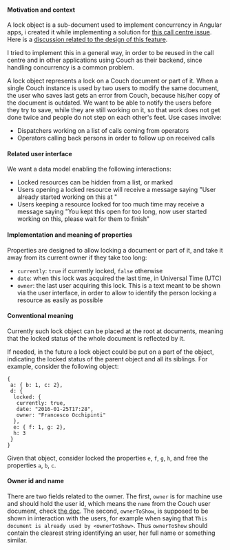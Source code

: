 #### Motivation and context

A lock object is a sub-document used to implement concurrency in
Angular apps, i created it while implementing a solution for [this
call centre
issue](https://github.com/eHealthAfrica/sl-ebola-call-admin/issues/1258). Here
is a [discussion related to the design of this
feature](https://github.com/eHealthAfrica/sl-ebola-call-admin/issues/1198).

I tried to implement this in a general way, in order to be reused in
the call centre and in other applications using Couch as their
backend, since handling concurrency is a common problem.

A lock object represents a lock on a Couch document or part of
it. When a single Couch instance is used by two users to modify the
same document, the user who saves last gets an error from Couch,
because his/her copy of the document is outdated. We want to be able
to notify the users before they try to save, while they are still
working on it, so that work does not get done twice and people do not
step on each other's feet. Use cases involve:

- Dispatchers working on a list of calls coming from operators
- Operators calling back persons in order to follow up on received calls

#### Related user interface

We want a data model enabling the following interactions:

- Locked resources can be hidden from a list, or marked
- Users opening a locked resource will receive a message saying "User
  <name> already started working on this at <date>"
- Users keeping a resource locked for too much time may receive a
  message saying "You kept this open for too long, now user
  <name> started working on this, please wait for them to finish"

#### Implementation and meaning of properties

Properties are designed to allow locking a document or part of it, and
take it away from its current owner if they take too long:

- `currently`: `true` if currently locked, `false` otherwise
- `date`: when this lock was acquired the last time, in Universal Time (UTC)
- `owner`: the last user acquiring this lock. This is a text meant to
  be shown via the user interface, in order to allow to identify the
  person locking a resource as easily as possible

#### Conventional meaning

Currently such lock object can be placed at the root at documents,
meaning that the locked status of the whole document is reflected by
it.

If needed, in the future a lock object could be put on a part of the
object, indicating the locked status of the parent object and all its
siblings. For example, consider the following object:

```
{
 a: { b: 1, c: 2},
 d: {
  locked: {
   currently: true,
   date: "2016-01-25T17:28",
   owner: "Francesco Occhipinti"
  },
  e: { f: 1, g: 2},
  h: 3
 }
}
```

Given that object, consider locked the properties `e`, `f`, `g`, `h`,
and free the properties `a`, `b`, `c`.

#### Owner id and name

There are two fields related to the owner. The first, `owner` is for
machine use and should hold the user id, which means the `name` from
the Couch user document, check [the
doc](http://docs.couchdb.org/en/1.6.1/intro/security.html#users-documents). The
second, `ownerToShow`, is supposed to be shown in interaction with
the users, for example when saying that `This document is already used
by <ownerToShow>`. Thus `ownerToShow` should contain the
clearest string identifying an user, her full name or something
similar.